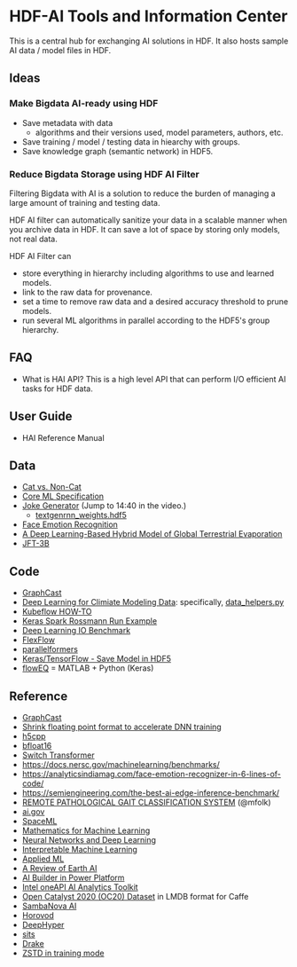 # HDF-AI Tools and Information Center

This is a central hub for exchanging AI solutions in HDF.
It also hosts sample AI data / model files in HDF.

## Ideas

### Make Bigdata AI-ready using HDF

 * Save metadata with data 
   * algorithms and their versions used, model parameters, authors, etc.  
 * Save training / model / testing data in hiearchy with groups.
 * Save knowledge graph (semantic network) in HDF5.

### Reduce Bigdata Storage using HDF AI Filter

Filtering Bigdata with AI is a solution to reduce the burden of managing a large amount of training and testing data.

  HDF AI filter can automatically sanitize your data in a scalable manner when you archive data in HDF.
  It can save a lot of space by storing only models, not real data.
  
  HDF AI Filter can 
  * store everything in hierarchy including algorithms to use and learned models.
  * link to the raw data for provenance.
  * set a time to remove raw data and a desired accuracy threshold to prune models.
  * run several ML algorithms in parallel according to the HDF5's group hierarchy.

## FAQ

  * What is HAI API? This is a high level API that can perform I/O efficient AI tasks for HDF data.
  
## User Guide

  * HAI Reference Manual

## Data
* [Cat vs. Non-Cat](https://www.floydhub.com/deeplearningai/datasets/cat-vs-noncat/1/train_catvnoncat.h5)
* [Core ML Specification](https://apple.github.io/coremltools/coremlspecification/)
* [Joke Generator](https://info.microsoft.com/ww-Thankyou-ADeepDiveintoServerlessApplications.html) (Jump to 14:40 in the video.)
  * [textgenrnn_weights.hdf5](https://github.com/minimaxir/textgenrnn/blob/master/textgenrnn/textgenrnn_weights.hdf5)
* [Face Emotion Recognition](https://analyticsindiamag.com/face-emotion-recognizer-in-6-lines-of-code/)
* [A Deep Learning-Based Hybrid Model of Global Terrestrial Evaporation](https://zenodo.org/record/5220753#.YeC2bf7MLIU)
* [JFT-3B](https://paperswithcode.com/dataset/jft-3b)

## Code
* [GraphCast](https://github.com/google-deepmind/graphcast)
* [Deep Learning for Climiate Modeling Data](https://github.com/azrael417/ClimDeepLearn): specifically, [data_helpers.py](https://github.com/azrael417/ClimDeepLearn/blob/distributed/semanticsegm/utils/data_helpers.py)
* [Kubeflow HOW-TO](https://towardsdatascience.com/kubeflow-how-to-install-and-launch-kubeflow-on-your-local-machine-e0d7b4f7508f)
* [Keras Spark Rossmann Run Example](https://github.com/horovod/horovod/blob/master/examples/spark/keras/keras_spark_rossmann_run.py)
* [Deep Learning IO Benchmark](https://github.com/hariharan-devarajan/dlio_benchmark)
* [FlexFlow](https://github.com/flexflow/FlexFlow)
* [parallelformers](https://github.com/tunib-ai/parallelformers)
* [Keras/TensorFlow - Save Model in HDF5](https://www.tensorflow.org/guide/keras/save_and_serialize)
* [flowEQ](https://github.com/csteinmetz1/flowEQ) = MATLAB + Python (Keras)

## Reference
* [GraphCast](https://deepmind.google/discover/blog/graphcast-ai-model-for-faster-and-more-accurate-global-weather-forecasting/)
* [Shrink floating point format to accelerate DNN training](https://www.hpcwire.com/2019/04/15/bsc-researchers-shrink-floating-point-formats-to-accelerate-deep-neural-network-training/) 
* [h5cpp](http://h5cpp.org/)
* [bfloat16](https://en.wikipedia.org/wiki/Bfloat16_floating-point_forma)
* [Switch Transformer](https://arxiv.org/abs/2101.03961)
* https://docs.nersc.gov/machinelearning/benchmarks/
* https://analyticsindiamag.com/face-emotion-recognizer-in-6-lines-of-code/
* https://semiengineering.com/the-best-ai-edge-inference-benchmark/
* [REMOTE PATHOLOGICAL GAIT CLASSIFICATION SYSTEM](https://arxiv.org/pdf/2105.01634.pdf) (@mfolk)
* [ai.gov](https://www.ai.gov/)
* [SpaceML](https://earthdata.nasa.gov/learn/articles/spaceml)
* [Mathematics for Machine Learning](https://mml-book.github.io/)
* [Neural Networks and Deep Learning](http://neuralnetworksanddeeplearning.com/index.html)
* [Interpretable Machine Learning](https://christophm.github.io/interpretable-ml-book/)
* [Applied ML](https://github.com/eugeneyan/applied-ml)
* [A Review of Earth AI](https://www.sciencedirect.com/science/article/pii/S0098300422000036)
* [AI Builder in Power Platform](https://docs.microsoft.com/en-us/ai-builder/)
* [Intel oneAPI AI Analytics Toolkit](https://www.intel.com/content/www/us/en/developer/tools/oneapi/ai-analytics-toolkit.html)
* [Open Catalyst 2020 (OC20) Dataset](https://github.com/Open-Catalyst-Project/ocp/blob/main/DATASET.md) in LMDB format for Caffe
* [SambaNova AI](https://sambanova.ai/)
* [Horovod](https://github.com/horovod/horovod)
* [DeepHyper](https://deephyper.readthedocs.io/en/latest/)
* [sits](https://e-sensing.github.io/sitsbook/index.html)
* [Drake](https://drake.mit.edu)
* [ZSTD in training mode](http://facebook.github.io/zstd/#small-data)
